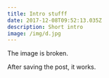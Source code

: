 ```yaml
---
title: Intro stufff
date: 2017-12-08T09:52:13.035Z
description: Short intro
image: /img/d.jpg
---
```

The image is broken.

After saving the post, it works.

